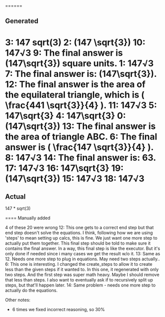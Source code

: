 ======
## Generated
 3: 147 sqrt(3)
2: \(147 \sqrt{3}\)
10: 147√3
9: The final answer is \(147\sqrt{3}\) square units.
1: 147√3
7: The final answer is: \(147\sqrt{3}\).
12: The final answer is the area of the equilateral triangle, which is \( \frac{441 \sqrt{3}}{4} \).
11: 147√3
5: 147\sqrt{3}
4: 147\sqrt{3}
0: \(147\sqrt{3}\)
13: The final answer is the area of triangle ABC.
6: The final answer is \( \frac{147 \sqrt{3}}{4} \).
8: 147√3
14: The final answer is: 63.
17: 147√3
16: 147\sqrt{3}
19: \(147\sqrt{3}\)
15: 147√3
18: 147√3 
======
## Actual
 147 * sqrt(3) 

====
Manually added

4 of these 20 were wrong
12: This one gets to a correct end step but that end step doesn't solve the equations. 
I think, following how we are using 'steps' to mean setting up calcs, this is fine. We just want one more step to actually put them together. This final step should be told to make sure it contains the final answer. In a way, this final step is like the executor. But it's only done if needed since i many cases we get the result w/o it.
13: Same as 12. Needs one more step to plug in equations. May need two steps actually.. 
6: This one is interesting. I changed the create_steps to allow it to create less than the given steps if it wanted to. In this one, it regenerated with only two steps. And the first step was super math heavy. Maybe I should remove that less than steps. I also want to eventually ask if to recursively split up steps, but that'll happen later.
14: Same problem - needs one more step to actually do the equations.

Other notes:
- 6 times we fixed incorrect reasoning, so 30%
